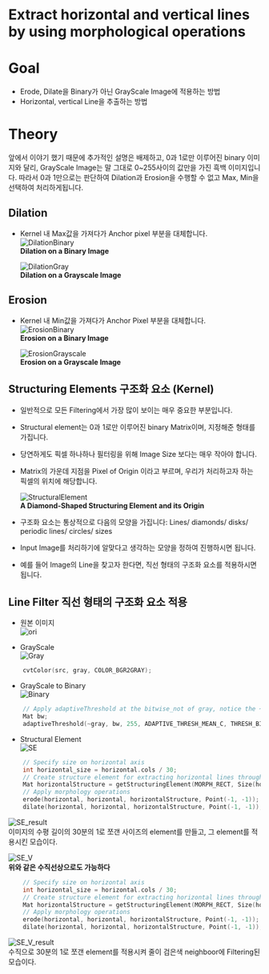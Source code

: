 # Extract horizontal and vertical lines by using morphological operations
# Goal
* Erode, Dilate을 Binary가 아닌 GrayScale Image에 적용하는 방법   
* Horizontal, vertical Line을 추출하는 방법   

# Theory
앞에서 이야기 했기 때문에 추가적인 설명은 배제하고, 0과 1로만 이루어진 binary 이미지와 달리, GrayScale Image는 말 그대로 0~255사이의 값만을 가진 흑백 이미지입니다. 따라서 0과 1만으로는 판단하여 Dilation과 Erosion을 수행할 수 없고 Max, Min을 선택하여 처리하게됩니다.   

## Dilation
* Kernel 내 Max값을 가져다가 Anchor pixel 부분을 대체합니다.   
	![DilationBinary](https://docs.opencv.org/3.4/morph21.gif)   
	**Dilation on a Binary Image**   

	![DilationGray](https://docs.opencv.org/3.4/morph6.gif)   
	**Dilation on a Grayscale Image**   

## Erosion
* Kernel 내 Min값을 가져다가 Anchor Pixel 부분을 대체합니다.   
	![ErosionBinary](https://docs.opencv.org/3.4/morph211.png)   
	**Erosion on a Binary Image**   

	![ErosionGrayscale](https://docs.opencv.org/3.4/morph61.png)    
	**Erosion on a Grayscale Image**   

## Structuring Elements 구조화 요소 (Kernel)
* 일반적으로 모든 Filtering에서 가장 많이 보이는 매우 중요한 부분입니다.   
* Structural element는 0과 1로만 이루어진 binary Matrix이며, 지정해준 형태를 가집니다.   
* 당연하게도 픽셀 하나하나 필터링을 위해 Image Size 보다는 매우 작아야 합니다.   
* Matrix의 가운데 지점을 Pixel of Origin 이라고 부르며, 우리가 처리하고자 하는 픽셀의 위치에 해당합니다.   

	![StructuralElement](https://docs.opencv.org/3.4/morph12.gif)   
	**A Diamond-Shaped Structuring Element and its Origin**   

* 구조화 요소는 통상적으로 다음의 모양을 가집니다: Lines/ diamonds/ disks/ periodic lines/ circles/ sizes   
* Input Image를 처리하기에 알맞다고 생각하는 모양을 정하여 진행하시면 됩니다.   
* 예를 들어 Image의 Line을 찾고자 한다면, 직선 형태의 구조화 요소를 적용하시면 됩니다.   

## Line Filter 직선 형태의 구조화 요소 적용
* 원본 이미지   
	![ori](https://docs.opencv.org/3.4/src.png)      
   
* GrayScale   
	![Gray](https://docs.opencv.org/3.4/gray.png)    

```cpp
	cvtColor(src, gray, COLOR_BGR2GRAY);
```

* GrayScale to Binary   
	![Binary](https://docs.opencv.org/3.4/binary.png)   

```cpp
    // Apply adaptiveThreshold at the bitwise_not of gray, notice the ~ symbol
    Mat bw;
    adaptiveThreshold(~gray, bw, 255, ADAPTIVE_THRESH_MEAN_C, THRESH_BINARY, 15, -2);
```

* Structural Element   
	![SE](https://docs.opencv.org/3.4/linear_horiz.png)   

```cpp
    // Specify size on horizontal axis
    int horizontal_size = horizontal.cols / 30;
    // Create structure element for extracting horizontal lines through morphology operations
    Mat horizontalStructure = getStructuringElement(MORPH_RECT, Size(horizontal_size, 1));
    // Apply morphology operations
    erode(horizontal, horizontal, horizontalStructure, Point(-1, -1));
    dilate(horizontal, horizontal, horizontalStructure, Point(-1, -1));
```

![SE_result](https://docs.opencv.org/3.4/horiz.png)   
	이미지의 수평 길이의 30분의 1로 쪼갠 사이즈의 element를 만들고, 그 element를 적용시킨 모습이다.   

![SE_V](https://docs.opencv.org/3.4/linear_vert.png)   
	**위와 같은 수직선상으로도 가능하다**   

```cpp
    // Specify size on horizontal axis
    int horizontal_size = horizontal.cols / 30;
    // Create structure element for extracting horizontal lines through morphology operations
    Mat horizontalStructure = getStructuringElement(MORPH_RECT, Size(horizontal_size, 1));
    // Apply morphology operations
    erode(horizontal, horizontal, horizontalStructure, Point(-1, -1));
    dilate(horizontal, horizontal, horizontalStructure, Point(-1, -1));
```

![SE_V_result](https://docs.opencv.org/3.4/vert.png)   
	수직으로 30분의 1로 쪼갠 element를 적용시켜 줄이 검은색 neighboor에 Filtering된 모습이다.   
